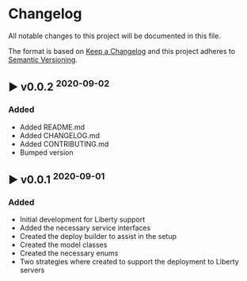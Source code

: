 # Changelog
All notable changes to this project will be documented in this file.

The format is based on [Keep a Changelog](http://keepachangelog.com/en/1.0.0/)
and this project adheres to [Semantic Versioning](http://semver.org/spec/v2.0.0.html).

## :arrow_forward: v0.0.2 <sup>2020-09-02</sup>
### Added
- Added README.md
- Added CHANGELOG.md
- Added CONTRIBUTING.md
- Bumped version

## :arrow_forward: v0.0.1 <sup>2020-09-01</sup>

### Added
- Initial development for Liberty support
- Added the necessary service interfaces
- Created the deploy builder to assist in the setup
- Created the model classes
- Created the necessary enums
- Two strategies where created to support the deployment to Liberty servers
